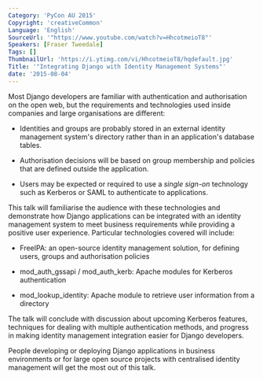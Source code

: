 ```yaml
---
Category: 'PyCon AU 2015'
Copyright: 'creativeCommon'
Language: 'English'
SourceUrl: '"https://www.youtube.com/watch?v=HhcotmeioT8"'
Speakers: [Fraser Tweedale]
Tags: []
ThumbnailUrl: 'https://i.ytimg.com/vi/HhcotmeioT8/hqdefault.jpg'
Title: '"Integrating Django with Identity Management Systems"'
date: '2015-08-04'
---
```

Most Django developers are familiar with authentication and
authorisation on the open web, but the requirements and technologies
used inside companies and large organisations are different:

- Identities and groups are probably stored in an external identity
  management system's directory rather than in an application's
  database tables.

- Authorisation decisions will be based on group membership and
  policies that are defined outside the application.

- Users may be expected or required to use a *single sign-on*
  technology such as Kerberos or SAML to authenticate to applications.

This talk will familiarise the audience with these technologies
and demonstrate how Django applications can be integrated
with an identity management system to meet business
requirements while providing a positive user experience.  Particular
technologies covered will include:

- FreeIPA: an open-source identity management solution, for defining
  users, groups and authorisation policies

- mod_auth_gssapi / mod_auth_kerb: Apache modules for Kerberos
  authentication

- mod_lookup_identity: Apache module to retrieve user information
  from a directory

The talk will conclude with discussion about upcoming Kerberos
features, techniques for dealing with multiple authentication
methods, and progress in making identity management integration
easier for Django developers.

People developing or deploying Django applications in business
environments or for large open source projects with centralised
identity management will get the most out of this talk.